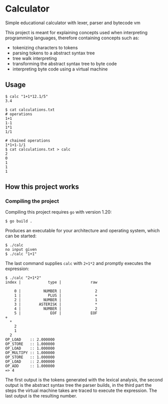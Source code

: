 # Calculator

Simple educational calculator with lexer, parser and bytecode vm

This project is meant for explaining concepts used when interpreting programming languages, therefore containing
concepts such as:

- tokenizing characters to tokens
- parsing tokens to a abstract syntax tree
- tree walk interpreting
- transforming the abstract syntax tree to byte code
- interpreting byte code using a virtual machine

## Usage

```
$ calc "1+1*12.1/5"
3.4
```

```
$ cat calculations.txt
# operations
1+1
1-1
1*1
1/1

# chained operations
1*1+1-1/1
$ cat calculations.txt > calc
2
0
1
1
1
```

## How this project works

### Compiling the project

Compiling this project requires `go` with version 1.20:

```
$ go build .
```

Produces an executable for your architecture and operating system, which can be started:

```
$ ./calc
no input given
$ ./calc "1+1"
```

The last command supplies `calc` with `2+1*2` and promptly executes the expression:

```
$ ./calc "2+1*2"
index |            type |             raw

    0 |          NUMBER |               2
    1 |            PLUS |               +
    2 |          NUMBER |               1
    3 |        ASTERISK |               *
    4 |          NUMBER |               2
    5 |             EOF |             EOF
+
  *
    2
    1
  2
OP_LOAD    :: 2.000000
OP_STORE   :: 1.000000
OP_LOAD    :: 1.000000
OP_MULTIPY :: 1.000000
OP_STORE   :: 1.000000
OP_LOAD    :: 2.000000
OP_ADD     :: 1.000000
=> 4
```

The first output is the tokens generated with the lexical analysis, the second
output is the abstract syntax tree the parser builds, in the third part the
steps the virtual machine takes are traced to execute the expression. The last
output is the resulting number.
